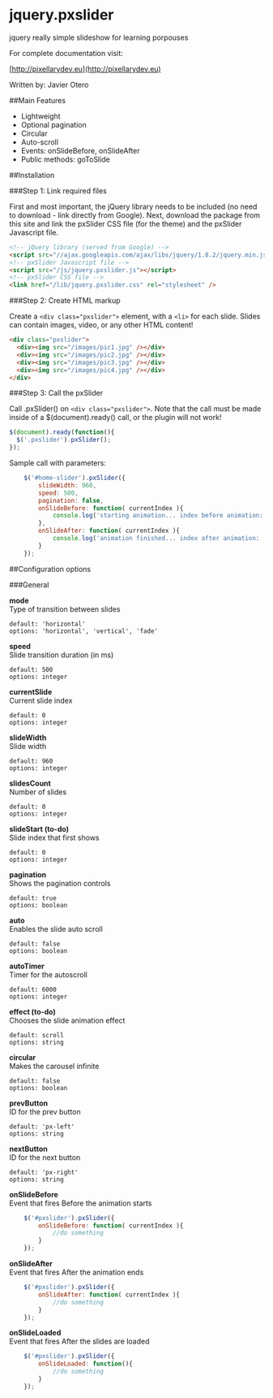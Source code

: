 jquery.pxslider
===============

jquery really simple slideshow for learning porpouses

For complete documentation visit:

[http://pixellarydev.eu](http://pixellarydev.eu)

Written by: Javier Otero 

##Main Features
- Lightweight
- Optional pagination
- Circular
- Auto-scroll
- Events: onSlideBefore, onSlideAfter
- Public methods: goToSlide

##Installation

###Step 1: Link required files

First and most important, the jQuery library needs to be included (no need to download - link directly from Google). Next, download the package from this site and link the pxSlider CSS file (for the theme) and the pxSlider Javascript file.

```html
<!-- jQuery library (served from Google) -->
<script src="//ajax.googleapis.com/ajax/libs/jquery/1.8.2/jquery.min.js"></script>
<!-- pxSlider Javascript file -->
<script src="/js/jquery.pxslider.js"></script>
<!-- pxSlider CSS file -->
<link href="/lib/jquery.pxslider.css" rel="stylesheet" />
```

###Step 2: Create HTML markup

Create a `<div class="pxslider">` element, with a `<li>` for each slide. Slides can contain images, video, or any other HTML content!

```html
<div class="pxslider">
  <div><img src="/images/pic1.jpg" /></div>
  <div><img src="/images/pic2.jpg" /></div>
  <div><img src="/images/pic3.jpg" /></div>
  <div><img src="/images/pic4.jpg" /></div>
</div>
```

###Step 3: Call the pxSlider

Call .pxSlider() on `<div class="pxslider">`. Note that the call must be made inside of a $(document).ready() call, or the plugin will not work!

```javascript
$(document).ready(function(){
  $('.pxslider').pxSlider();
});
```
Sample call with parameters:
```javascript
	$('#home-slider').pxSlider({
	    slideWidth: 960,
	    speed: 500,
	    pagination: false,
		onSlideBefore: function( currentIndex ){
			console.log('starting animation... index before animation: ' + currentIndex );
		},
		onSlideAfter: function( currentIndex ){
			console.log('animation finished... index after animation: ' + currentIndex );
		}
	});
```

##Configuration options

###General

**mode**  
Type of transition between slides
```
default: 'horizontal'  
options: 'horizontal', 'vertical', 'fade'
```

**speed**  
Slide transition duration (in ms)
```
default: 500  
options: integer
```
				
**currentSlide**  
Current slide index
```
default: 0  
options: integer
```

**slideWidth**  
Slide width
```
default: 960  
options: integer
```

**slidesCount**  
Number of slides
```
default: 0  
options: integer
```

**slideStart (to-do)**  
Slide index that first shows
```
default: 0  
options: integer
```

**pagination**  
Shows the pagination controls
```
default: true  
options: boolean
```

**auto**  
Enables the slide auto scroll
```
default: false  
options: boolean
```

**autoTimer**  
Timer for the autoscroll
```
default: 6000  
options: integer
```

**effect (to-do)**  
Chooses the slide animation effect
```
default: scroll  
options: string
```

**circular**  
Makes the carousel infinite
```
default: false  
options: boolean
```

**prevButton**  
ID for the prev button
```
default: 'px-left'  
options: string
```

**nextButton**  
ID for the next button
```
default: 'px-right'  
options: string
```

**onSlideBefore**  
Event that fires Before the animation starts
```javascript
	$('#pxslider').pxSlider({
		onSlideBefore: function( currentIndex ){
			//do something
		}
	});
```

**onSlideAfter**  
Event that fires After the animation ends
```javascript
	$('#pxslider').pxSlider({
		onSlideAfter: function( currentIndex ){
			//do something
		}
	});
```

**onSlideLoaded**  
Event that fires After the slides are loaded
```javascript
	$('#pxslider').pxSlider({
		onSlideLoaded: function(){
			//do something
		}
	});
```